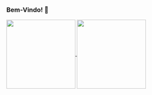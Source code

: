 ### Bem-Vindo! 👋
<link href="https://cdn.jsdelivr.net/npm/bootstrap@5.0.0-beta2/dist/css/bootstrap.min.css" rel="stylesheet"
        integrity="sha384-BmbxuPwQa2lc/FVzBcNJ7UAyJxM6wuqIj61tLrc4wSX0szH/Ev+nYRRuWlolflfl" crossorigin="anonymous">
<link rel="stylesheet" href="https://www.w3schools.com/w3css/4/w3.css">
        
<div class="w3-center">
  <a href="https://github.com/enicacio">
  <img height="180em" align="center" src="https://github-readme-stats.vercel.app/api/top-langs/?username=enicacio&layout=compact&langs_count=7&theme=dracula"/>
  <img height="180em" align="center" src="https://github-readme-stats.vercel.app/api?username=enicacio&show_icons=true&theme=dracula&include_all_commits=true&count_private=true"/>
</div>
